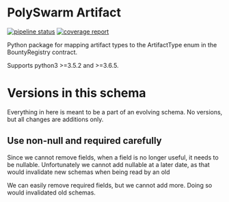 # PolySwarm Artifact

[![pipeline status](https://gitlab.polyswarm.io/externalci/polyswarm-artifact/badges/master/pipeline.svg)](https://gitlab.polyswarm.io/externalci/polyswarm-artifact/commits/master)
[![coverage report](https://gitlab.polyswarm.io/externalci/polyswarm-artifact/badges/master/coverage.svg)](https://gitlab.polyswarm.io/externalci/polyswarm-artifact/commits/master)

Python package for mapping artifact types to the ArtifactType enum in the BountyRegistry contract.

Supports python3 >=3.5.2 and >=3.6.5.

# Versions in this schema

Everything in here is meant to be a part of an evolving schema. 
No versions, but all changes are additions only. 

## Use non-null and required carefully

Since we cannot remove fields, when a field is no longer useful, it needs to be nullable.
Unfortunately we cannot add nullable at a later date, as that would invalidate new schemas when being read by an old  

We can easily remove required fields, but we cannot add more. 
Doing so would invalidated old schemas.  
